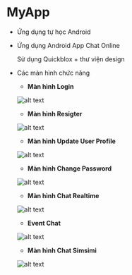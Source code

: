 # MyApp

- Ứng dụng tự học Android

- Ứng dụng Android App Chat Online

    Sử dụng Quickblox + thư viện design

- Các màn hình chức năng

    + <b>Màn hình Login</b>
    
    ![alt text](https://github.com/pgdiamond123/MyApp/blob/master/screenshot/login.PNG)
    
    + <b>Màn hình Resigter</b>
    
    ![alt text](https://github.com/pgdiamond123/MyApp/blob/master/screenshot/register.PNG)
    
    + <b>Màn hình Update User Profile</b>
    
    ![alt text](https://github.com/pgdiamond123/MyApp/blob/master/screenshot/updateprofile.PNG)
    
    + <b>Màn hình Change Password</b>
    
    ![alt text](https://github.com/pgdiamond123/MyApp/blob/master/screenshot/changepassword.PNG)
    
    + <b>Màn hình Chat Realtime</b>
    
    ![alt text](https://github.com/pgdiamond123/MyApp/blob/master/screenshot/chat.PNG)
    
    + <b>Event Chat</b>
    
    ![alt text](https://github.com/pgdiamond123/MyApp/blob/master/screenshot/eventchat.PNG)
    
    + <b>Màn hình Chat Simsimi</b>
    
    ![alt text](https://github.com/pgdiamond123/MyApp/blob/master/screenshot/simsimi.PNG)
